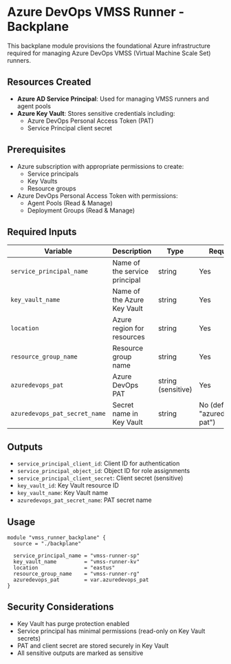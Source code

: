 # Azure DevOps VMSS Runner - Backplane

This backplane module provisions the foundational Azure infrastructure required for managing Azure DevOps VMSS (Virtual Machine Scale Set) runners.

## Resources Created

- **Azure AD Service Principal**: Used for managing VMSS runners and agent pools
- **Azure Key Vault**: Stores sensitive credentials including:
  - Azure DevOps Personal Access Token (PAT)
  - Service Principal client secret

## Prerequisites

- Azure subscription with appropriate permissions to create:
  - Service principals
  - Key Vaults
  - Resource groups
- Azure DevOps Personal Access Token with permissions:
  - Agent Pools (Read & Manage)
  - Deployment Groups (Read & Manage)

## Required Inputs

| Variable | Description | Type | Required |
|----------|-------------|------|----------|
| `service_principal_name` | Name of the service principal | string | Yes |
| `key_vault_name` | Name of the Azure Key Vault | string | Yes |
| `location` | Azure region for resources | string | Yes |
| `resource_group_name` | Resource group name | string | Yes |
| `azuredevops_pat` | Azure DevOps PAT | string (sensitive) | Yes |
| `azuredevops_pat_secret_name` | Secret name in Key Vault | string | No (default: "azuredevops-pat") |

## Outputs

- `service_principal_client_id`: Client ID for authentication
- `service_principal_object_id`: Object ID for role assignments
- `service_principal_client_secret`: Client secret (sensitive)
- `key_vault_id`: Key Vault resource ID
- `key_vault_name`: Key Vault name
- `azuredevops_pat_secret_name`: PAT secret name

## Usage

```hcl
module "vmss_runner_backplane" {
  source = "./backplane"

  service_principal_name = "vmss-runner-sp"
  key_vault_name         = "vmss-runner-kv"
  location               = "eastus"
  resource_group_name    = "vmss-runner-rg"
  azuredevops_pat        = var.azuredevops_pat
}
```

## Security Considerations

- Key Vault has purge protection enabled
- Service principal has minimal permissions (read-only on Key Vault secrets)
- PAT and client secret are stored securely in Key Vault
- All sensitive outputs are marked as sensitive
